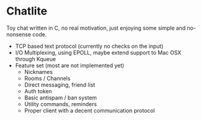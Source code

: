 Chatlite
========

Toy chat written in C, no real motivation, just enjoying some simple and 
no-nonsense code.

- TCP based text protocol (currently no checks on the input)
- I/O Multiplexing, using EPOLL, maybe extend support to Mac OSX through Kqueue
- Feature set (most are not implemented yet)
    - Nicknames
    - Rooms / Channels
    - Direct messaging, friend list
    - Auth token
    - Basic antispam / ban system
    - Utility commands, reminders
    - Proper client with a decent communication protocol
